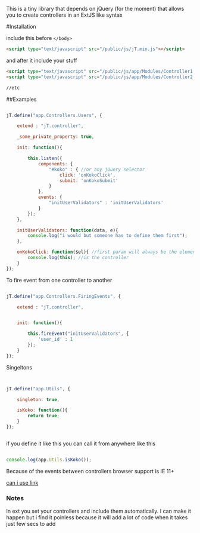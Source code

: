 This is a tiny library that depends on jQuery (for the moment) that allows you to create controllers in an ExtJS like syntax


#Installation 

include this before `</body>`
```html
<script type="text/javascript" src="/public/js/jT.min.js"></script>

```

and after it include your stuff

```html
<script type="text/javascript" src="/public/js/app/Modules/Controller1.js"></script>
<script type="text/javascript" src="/public/js/app/Modules/Controller2.js"></script>

//etc
```

##Examples

```js

jT.define("app.Controllers.Users", {

    extend : "jT.controller",

    _some_private_property: true,

    init: function(){

        this.listen({
            components: {
                "#koko" : { //or any jQuery selector
                    click: 'onKokoClick',
                    submit: 'onKokoSubmit'
                }
            },
            events: {
                "initUserValidators" : 'initUserValidators'
            }
        });
    },

    initUserValidators: function(data, e){
        console.log("i would but someone has to define them first");
    },

    onKokoClick: function($el){ //first param will always be the element itself
        console.log(this); //is the controller
    }
});

```

To fire event from one controller to another

```js

jT.define("app.Controllers.FiringEvents", {

    extend : "jT.controller",


    init: function(){

        this.fireEvent("initUserValidators", {
            'user_id' : 1
        });
    }
});

```

Singeltons

```js


jT.define("app.Utils", {

    singleton: true,

    isKoko: function(){
        return true;
    }
});



```

if you define it like this you can call it from anywhere like this 

```js

console.log(app.Utils.isKoko());

```


Because of the events between controllers browser support is IE 11+

[can i use link](http://caniuse.com/#search=CustomEvent)


### Notes

In ext you set your controllers and include them automatically. I can make it happen but i find it poinless because it will add a lot of code when it takes just few secs to add <script src="..">


There are some helpers for strings,arrays,objects you can check them in src/lib/ folder.

I coded this for myself, but if anyone else needs something do let me know.

